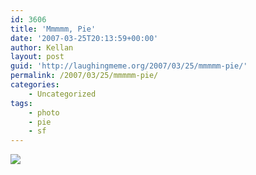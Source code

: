 ```yaml
---
id: 3606
title: 'Mmmmm, Pie'
date: '2007-03-25T20:13:59+00:00'
author: Kellan
layout: post
guid: 'http://laughingmeme.org/2007/03/25/mmmmm-pie/'
permalink: /2007/03/25/mmmmm-pie/
categories:
    - Uncategorized
tags:
    - photo
    - pie
    - sf
---
```


[![](http://farm1.static.flickr.com/145/434501085_f0f6441042.jpg)](http://flickr.com/photos/kellan/sets/72157600027242970/ "photo sharing")